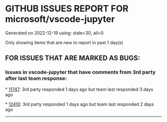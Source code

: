 
# GITHUB ISSUES REPORT FOR microsoft/vscode-jupyter


Generated on 2022-12-19 using: stale=30, all=0


Only showing items that are new to report in past 1 day(s)


## FOR ISSUES THAT ARE MARKED AS BUGS:


### Issues in vscode-jupyter that have comments from 3rd party after last team response:


\* [11747](https://github.com/microsoft/vscode-jupyter/issues/11747 "When I click Run All, only the first cell run, the rest says notebook controller is DISPOSED.  View Jupyter log for further details."): 3rd party responded 1 days ago but team last responded 3 days ago

\* [12410](https://github.com/microsoft/vscode-jupyter/issues/12410 "intellisense not working in ipynb files, only in .py files "): 3rd party responded 1 days ago but team last responded 2 days ago

---

